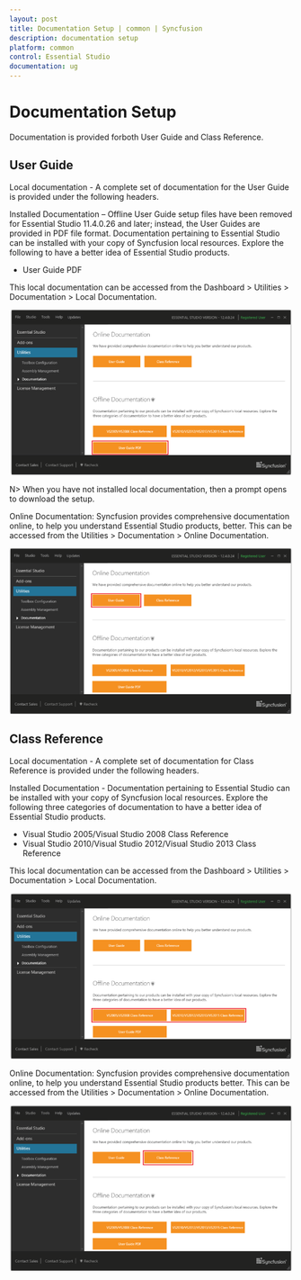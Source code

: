 ```yaml
---
layout: post
title: Documentation Setup | common | Syncfusion
description: documentation setup  
platform: common
control: Essential Studio
documentation: ug
---
```


# Documentation Setup  

Documentation is provided forboth User Guide and Class Reference.


## User Guide

Local documentation - A complete set of documentation for the User Guide is provided under the following headers. 

Installed Documentation – Offline User Guide setup files have been removed for Essential Studio 11.4.0.26 and later; instead, the User Guides are provided in PDF file format. Documentation pertaining to Essential Studio can be installed with your copy of Syncfusion local resources. Explore the following to have a better idea of Essential Studio products.

* User Guide PDF

This local documentation can be accessed from the Dashboard > Utilities > Documentation > Local Documentation.



![](Documentation-Setup_images/User-Guide_img1.png)





N> When you have not installed local documentation, then a prompt opens to download the setup.

Online Documentation: Syncfusion provides comprehensive documentation online, to help you understand Essential Studio products, better. This can be accessed from the Utilities > Documentation > Online Documentation.

![](Documentation-Setup_images/User-Guide_img3.png)

## Class Reference

Local documentation - A complete set of documentation for Class Reference is provided under the following headers. 

Installed Documentation - Documentation pertaining to Essential Studio can be installed with your copy of Syncfusion local resources. Explore the following three categories of documentation to have a better idea of Essential Studio products.

* Visual Studio 2005/Visual Studio 2008 Class Reference
* Visual Studio 2010/Visual Studio 2012/Visual Studio 2013 Class Reference

This local documentation can be accessed from the Dashboard > Utilities > Documentation > Local Documentation.

![](Documentation-Setup_images/Class-Reference_img1.png)



Online Documentation: Syncfusion provides comprehensive documentation online, to help you understand Essential Studio products better. This can be accessed from the Utilities > Documentation > Online Documentation.



![](Documentation-Setup_images/Class-Reference_img2.png)



